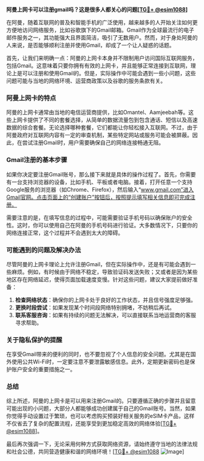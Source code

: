 **阿曼上网卡可以注册gmail吗？这是很多人都关心的问题[[TG💪+ @esim1088](https://t.me/s/esim1088)]**

在阿曼，随着互联网的普及和智能手机的广泛使用，越来越多的人开始关注如何更方便地访问网络服务，比如谷歌旗下的Gmail邮箱。Gmail作为全球最流行的电子邮件服务之一，其功能强大且界面简洁，吸引了无数用户。然而，对于身处阿曼的人来说，是否能够顺利注册并使用Gmail，却成了一个让人疑惑的话题。

首先，让我们来明确一点：阿曼的上网卡本身并不限制用户访问国际互联网服务，包括Gmail。这意味着只要你拥有有效的上网卡，并且能够正常连接到互联网，理论上是可以注册和使用Gmail的。但是，实际操作中可能会遇到一些小问题，这些问题可能与当地的网络环境、运营商政策以及谷歌的服务条款有关。

### 阿曼上网卡的特点

阿曼的上网卡通常由当地的电信运营商提供，比如Omantel、Aamjeebah等。这些上网卡提供了不同的套餐选择，从简单的数据流量包到包含通话、短信以及高速数据的综合套餐。无论选择哪种套餐，它们都能让你轻松接入互联网。不过，由于阿曼政府对互联网内容有一定的审查机制，某些特定网站或服务可能会被屏蔽。因此，在尝试注册Gmail时，用户需要确保自己的网络连接畅通无阻。

### Gmail注册的基本步骤

如果你决定要注册Gmail账号，那么接下来就是具体的操作过程了。首先，你需要有一台支持浏览器的设备，比如手机、平板或者电脑。接着，打开任意一个支持Google服务的浏览器（如Chrome、Firefox），然后输入“www.gmail.com”进入Gmail官网。点击页面上的“创建账户”按钮后，按照提示填写相关信息即可完成注册。

需要注意的是，在填写信息的过程中，可能需要验证手机号码以确保账户的安全性。这时，你可以使用自己在阿曼的手机号码进行验证。大多数情况下，只要你的网络连接正常，这个过程并不会遇到太大的障碍。

### 可能遇到的问题及解决办法

尽管阿曼的上网卡理论上允许注册Gmail，但在实际操作中，还是有可能会遇到一些麻烦。例如，有时候由于网络不稳定，导致验证码发送失败；又或者是因为某些地区存在网络延迟，使得页面加载速度变慢。针对这些问题，建议大家提前做好准备：

1. **检查网络状态**：确保你的上网卡处于良好的工作状态，并且信号强度足够强。
2. **更换时段尝试**：如果发现某个时间段网络特别拥堵，不妨稍后再试。
3. **联系客服咨询**：如果有持续的问题无法解决，可以直接联系当地运营商的客服寻求帮助。

### 关于隐私保护的提醒

在享受Gmail带来的便利的同时，也不要忽视了个人信息的安全问题。尤其是在国外使用公共Wi-Fi时，一定要注意不要泄露敏感信息。此外，定期更新密码也是保护账户安全的重要措施之一。

### 总结

综上所述，阿曼的上网卡是可以用来注册Gmail的。只要遵循正确的步骤并且留意可能出现的小问题，大部分人都能够成功创建属于自己的Gmail账号。当然，如果你觉得手动设置过于繁琐，也可以考虑购买预装好相关服务的eSIM卡产品，这样不仅省去了复杂的配置流程，还能享受到更加稳定高效的网络体验[[TG💪+ @esim1088](https://t.me/s/esim1088)]。

最后再次强调一下，无论采用何种方式获取网络资源，请始终遵守当地的法律法规和社会公德，共同营造健康和谐的网络环境！[[TG💪+ @esim1088](https://t.me/s/esim1088) ![Image](https://i.postimg.cc/4NQfJmqS/Snipaste-2025-05-13-00-14-12.png)]